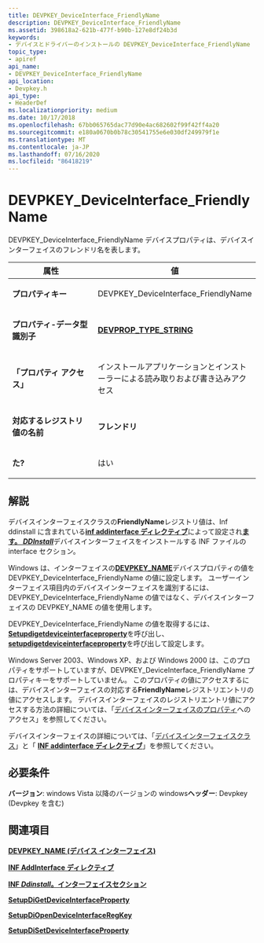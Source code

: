 ```yaml
---
title: DEVPKEY_DeviceInterface_FriendlyName
description: DEVPKEY_DeviceInterface_FriendlyName
ms.assetid: 398618a2-621b-477f-b90b-127e8df24b3d
keywords:
- デバイスとドライバーのインストールの DEVPKEY_DeviceInterface_FriendlyName
topic_type:
- apiref
api_name:
- DEVPKEY_DeviceInterface_FriendlyName
api_location:
- Devpkey.h
api_type:
- HeaderDef
ms.localizationpriority: medium
ms.date: 10/17/2018
ms.openlocfilehash: 67bb065765dac77d90e4ac682602f99f42ff4a20
ms.sourcegitcommit: e180a0670b0b78c30541755e6e030df249979f1e
ms.translationtype: MT
ms.contentlocale: ja-JP
ms.lasthandoff: 07/16/2020
ms.locfileid: "86418219"
---
```

# <a name="devpkey_deviceinterface_friendlyname"></a>DEVPKEY_DeviceInterface_FriendlyName


DEVPKEY_DeviceInterface_FriendlyName デバイスプロパティは、デバイスインターフェイスのフレンドリ名を表します。

<table>
<colgroup>
<col width="50%" />
<col width="50%" />
</colgroup>
<thead>
<tr>
<th>属性</th>
<th>値</th>
</tr>
</thead>
<tbody>
<tr class="odd">
<td align="left"><p><strong>プロパティキー</strong></p></td>
<td align="left"><p>DEVPKEY_DeviceInterface_FriendlyName</p></td>
</tr>
<tr class="even">
<td align="left"><p><strong>プロパティ-データ型識別子</strong></p></td>
<td align="left"><p><a href="devprop-type-string.md" data-raw-source="[&lt;strong&gt;DEVPROP_TYPE_STRING&lt;/strong&gt;](devprop-type-string.md)"><strong>DEVPROP_TYPE_STRING</strong></a></p></td>
</tr>
<tr class="odd">
<td align="left"><p><strong>「プロパティ アクセス」</strong></p></td>
<td align="left"><p>インストールアプリケーションとインストーラーによる読み取りおよび書き込みアクセス</p></td>
</tr>
<tr class="even">
<td align="left"><p><strong>対応するレジストリ値の名前</strong></p></td>
<td align="left"><p><strong>フレンドリ</strong></p></td>
</tr>
<tr class="odd">
<td align="left"><p><strong>た?</strong></p></td>
<td align="left"><p>はい</p></td>
</tr>
</tbody>
</table>

 

<a name="remarks"></a>解説
-------

デバイスインターフェイスクラスの**FriendlyName**レジストリ値は、Inf ddinstall に含まれている[**inf addinterface ディレクティブ**](https://docs.microsoft.com/windows-hardware/drivers/install/inf-addinterface-directive)によって設定され[**ます。 *DDInstall***](https://docs.microsoft.com/windows-hardware/drivers/install/inf-ddinstall-interfaces-section)デバイスインターフェイスをインストールする INF ファイルの interface セクション。

Windows は、インターフェイスの[**DEVPKEY_NAME**](devpkey-name--device-interface-.md)デバイスプロパティの値を DEVPKEY_DeviceInterface_FriendlyName の値に設定します。 ユーザーインターフェイス項目内のデバイスインターフェイスを識別するには、DEVPKEY_DeviceInterface_FriendlyName の値ではなく、デバイスインターフェイスの DEVPKEY_NAME の値を使用します。

DEVPKEY_DeviceInterface_FriendlyName の値を取得するには、 [**Setupdigetdeviceinterfaceproperty**](https://docs.microsoft.com/windows/desktop/api/setupapi/nf-setupapi-setupdigetdeviceinterfacepropertyw)を呼び出し、 [**setupdigetdeviceinterfaceproperty**](https://docs.microsoft.com/windows/desktop/api/setupapi/nf-setupapi-setupdisetdeviceinterfacepropertyw)を呼び出して設定します。

Windows Server 2003、Windows XP、および Windows 2000 は、このプロパティをサポートしていますが、DEVPKEY_DeviceInterface_FriendlyName プロパティキーをサポートしていません。 このプロパティの値にアクセスするには、デバイスインターフェイスの対応する**FriendlyName**レジストリエントリの値にアクセスします。 デバイスインターフェイスのレジストリエントリ値にアクセスする方法の詳細については、「[デバイスインターフェイスのプロパティ](https://docs.microsoft.com/windows-hardware/drivers/install/accessing-device-interface-properties)へのアクセス」を参照してください。

デバイスインターフェイスの詳細については、「[デバイスインターフェイスクラス](https://docs.microsoft.com/windows-hardware/drivers/install/device-interface-classes)」と「 [**INF addinterface ディレクティブ**](https://docs.microsoft.com/windows-hardware/drivers/install/inf-addinterface-directive)」を参照してください。

<a name="requirements"></a>必要条件
------------

**バージョン**: windows Vista 以降のバージョンの windows**ヘッダー**: Devpkey (Devpkey を含む)


## <a name="see-also"></a>関連項目


[**DEVPKEY_NAME (デバイス インターフェイス)**](devpkey-name--device-interface-.md)

[**INF AddInterface ディレクティブ**](https://docs.microsoft.com/windows-hardware/drivers/install/inf-addinterface-directive)

[**INF *Ddinstall*。インターフェイスセクション**](https://docs.microsoft.com/windows-hardware/drivers/install/inf-ddinstall-interfaces-section)

[**SetupDiGetDeviceInterfaceProperty**](https://docs.microsoft.com/windows/desktop/api/setupapi/nf-setupapi-setupdigetdeviceinterfacepropertyw)

[**SetupDiOpenDeviceInterfaceRegKey**](https://docs.microsoft.com/windows/desktop/api/setupapi/nf-setupapi-setupdiopendeviceinterfaceregkey)

[**SetupDiSetDeviceInterfaceProperty**](https://docs.microsoft.com/windows/desktop/api/setupapi/nf-setupapi-setupdisetdeviceinterfacepropertyw)

 

 






